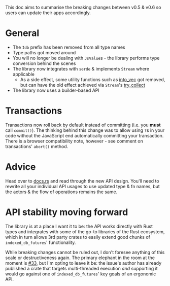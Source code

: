 This doc aims to summarise the breaking changes between v0.5 & v0.6 so users can update their apps accordingly.

# General

- The `Idb` prefix has been removed from all type names
- Type paths got moved around
- You will no longer be dealing with `JsValue`s - the library performs type conversion behind the scenes
- The library now integrates with `serde` & implements `Stream` where applicable
  - As a side effect, some utility functions such as
    [into_vec](https://docs.rs/indexed_db_futures/0.5.0/indexed_db_futures/idb_cursor/struct.IdbCursor.html#method.into_vec)
    got removed, but can have the old effect achieved via `Stream`'s
    [try_collect](https://docs.rs/futures/0.3.31/futures/prelude/stream/trait.TryStreamExt.html#method.try_collect)
- The library now uses a builder-based API

# Transactions

Transactions now roll back by default instead of committing (i.e. you **must** call `commit()`). The thinking behind
this change was to allow using `?`s in your code without the JavaScript end automatically committing your transaction.
There is a browser compatibility note, however - see comment on transactions' `abort()` method.

# Advice

Head over to [docs.rs](https://docs.rs/indexed_db_futures/0.6.0) and read through the new API design. You'll need to
rewrite all your individual API usages to use updated type & fn names, but the actors & the flow of operations remains
the same.

# API stability moving forward

The library is at a place I want it to be: the API works directly with Rust types and integrates with some of the go-to
libraries of the Rust ecosystem, which in turn allows 3rd party crates to easily extend good chunks of
`indexed_db_futures`' functionality.

While breaking changes cannot be ruled out, I don't foresee anything of this scale or destructiveness again. The
primary elephant in the room at the moment is [#33](https://github.com/Alorel/rust-indexed-db/issues/33), but I'm opting
to leave it be: the issue's author has already published a crate that targets multi-threaded execution _and_ supporting
it would go against one of `indexed_db_futures`' key goals of an ergonomic API. 

